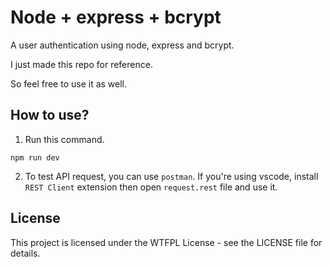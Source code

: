 # Node + express + bcrypt

A user authentication using node, express and bcrypt.

I just made this repo for reference.

So feel free to use it as well.

## How to use?

1. Run this command.

```
npm run dev
```

2. To test API request, you can use `postman`. If you're using vscode, install `REST Client` extension then open `request.rest` file and use it.

## License

This project is licensed under the WTFPL License - see the LICENSE file for details.

